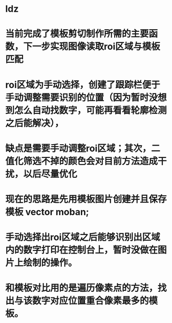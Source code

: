 # ldz

# 当前完成了模板剪切制作所需的主要函数，下一步实现图像读取roi区域与模板匹配

# roi区域为手动选择，创建了跟踪栏便于手动调整需要识别的位置（因为暂时没想到怎么自动找数字，可能再看看轮廓检测之后能解决），
# 缺点是需要手动调整roi区域；其次，二值化筛选不掉的颜色会对目前方法造成干扰，以后尽量优化
# 现在的思路是先用模板图片创建并且保存模板  vector<Mat> moban;
# 手动选择出roi区域之后能够识别出区域内的数字打印在控制台上，暂时没做在图片上绘制的操作。
# 和模板对比用的是遍历像素点的方法，找出与该数字对应位置重合像素最多的模板。
